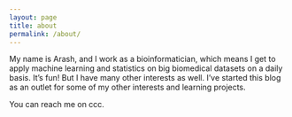 ```yaml
---
layout: page
title: about
permalink: /about/
---
```


My name is Arash, and I work as a bioinformatician, which means I get to apply machine learning and statistics on big biomedical datasets on a daily basis. It’s fun! But I have many other interests as well. I’ve started this blog as an outlet for some of my other interests and learning projects.

You can reach me on ccc.
